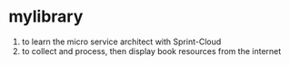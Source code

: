 # mylibrary

1. to learn the micro service architect with Sprint-Cloud
2. to collect and process, then display book resources from the internet

